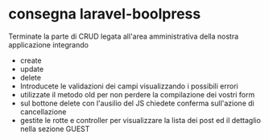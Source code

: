 # consegna laravel-boolpress
Terminate la parte di CRUD legata all'area amministrativa della nostra applicazione integrando  
- create
- update
- delete
- Introducete le validazioni dei campi visualizzando i possibili errori
- utilizzate il metodo old per non perdere la compilazione dei vostri form
- sul bottone delete con l'ausilio del JS chiedete conferma sull'azione di cancellazione
- gestite le rotte e controller per visualizzare la lista dei post ed il dettaglio nella sezione GUEST